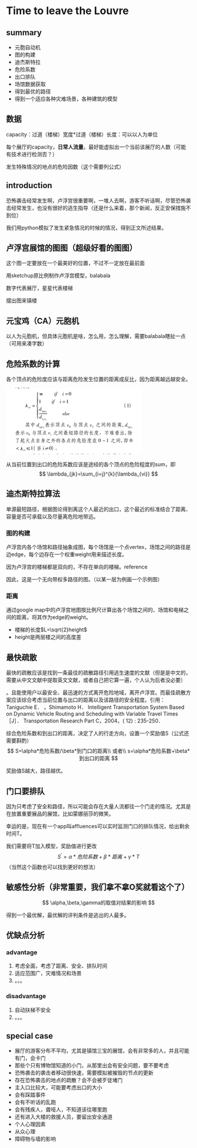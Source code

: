 # Time to leave the Louvre

## summary

* 元胞自动机
* 图的构建
* 迪杰斯特拉
* 危险系数
* 出口排队
* 场馆数据获取
* 得到最优的路径
* 得到一个适应各种灾难场景，各种建筑的模型

## 数据

capacity：过道（楼梯）宽度*过道（楼梯）长度：可以以人为单位

每个展厅的capacity，**日常人流量**，最好能虚拟出一个当前该展厅的人数（可能有技术进行检测否？）

发生特殊情况的地点的危险因数（这个需要列公式）



## introduction

恐怖袭击经常发生啊，卢浮宫很重要啊，一堆人去啊，游客不听话啊，尽管恐怖袭击经常发生，也没有很好的逃生指导（还是什么来着，那个新闻，反正安保措施不到位）

我们用python模拟了发生紧急情况的时候的情况，得到正文所述结果。

## 卢浮宫展馆的图图（超级好看的图图）

这个图一定要放在一个最美好的位置，不过不一定放在最前面

用sketchup原比例制作卢浮宫模型，balabala

数字代表展厅，星星代表楼梯

摆出图来镇楼





## 元宝鸡（CA）元胞机

以人为元胞机，但具体元胞机是啥，怎么用，怎么理解，需要balabala瞎扯一点（可用来凑字数）

## 危险系数的计算

各个顶点的危险度应该与距离危险发生位置的距离成反比，因为距离越远越安全。

![1548404608674](danger.png)

从当前位置到出口的危险系数应该是途经的各个顶点的危险程度的sum，即
$$
\lambda_{jk}=\sum_{i=j}^{k}{\lambda_{vi}}
$$




## 迪杰斯特拉算法

单源最短路径，根据图论得到离这个人最近的出口，这个最近的标准结合了距离、容量是否可承载以及尽量离危险地带远。

### 图的构建

卢浮宫内各个场馆和路径抽象成图，每个场馆是一个点vertex，场馆之间的路径是边edge，每个边存在一个权重weight用来描述长度。

因为卢浮宫的楼梯都是双向的，不存在单向的楼梯。reference

因此，这是一个无向带权多路径的图。（以某一层为例画一个示例图）

### 距离

通过google map中的卢浮宫地图按比例尺计算出各个场馆之间的、场馆和电梯之间的距离，将其作为edge的weight。

- 楼梯的长度$L=\sqrt{2}height$
- height是两层楼之间的高度差



## 最快疏散

最快的疏散应该是找到一条最佳的疏散路径引用逃生速度的文献（但是是中文的，需要从中文文献中提取英文文献，或者自己把它算一遍，个人认为后者没必要）

。且能使用户以最安全、最迅速的方式离开危险地域，离开卢浮宫。而最佳疏散方案应该综合考虑当前位置与出口的距离以及该路径的安全程度。引用：Taniguchie E． ，Shimamoto H． Intelligent Transportation System Based on Dynamic Vehicle Routing and Scheduling with Variable Travel Times［J］． Transportation Research Part C，2004，( 12) :
235-250．

综合危险系数和到出口的距离，决定了人的行走方向，设置一个奖励值S（公式还需要斟酌）
$$
S=\alpha*危险系数/\beta*到门口的距离\\
或者\\
s=\alpha*危险系数+\beta*到出口的距离
$$

奖励值S越大，路径越优。

## 门口要排队

因为只考虑了安全和路径，所以可能会存在大量人流都往一个门走的情况。尤其是在放置重要展品的展馆，比如蒙娜丽莎的微笑。

幸运的是，现在有一个app叫affluences可以实时监测门口的排队情况，给出剩余时间T。

我们需要将T加入模型，奖励值进行更改
$$
S^{'}=\alpha*危险系数+\beta*距离+\gamma*T
$$
（当然这个函数也可以找到更好的想法）

## 敏感性分析（非常重要，我们拿不拿O奖就看这个了）

$$
\alpha,\beta,\gamma的取值对结果的影响
$$

得到一个最优解，最优解的评判条件是逃出的人最多。

## 优缺点分析

### advantage

1. 考虑全面，考虑了距离、安全、排队时间
2. 适应范围广，灾难情况和场景
3. 。。。

### disadvantage

1. 自动扶梯不安全
2. 。。。





## special case

* 展厅的游客分布不平均，尤其是镇馆三宝的展馆，会有非常多的人，并且可能有门，会卡门
* 那些个只有博物馆知道的小门，从那里出会有安全问题，要不要考虑
* 恐怖袭击的袭击者移动很快速，需要模拟被摧毁的节点的更新
* 存在恐怖袭击的地点的疏散？会不会被歹徒堵门
* 主入口比较大，可能要考虑出口的大小
* 会有踩踏事件
* 会有不听话的乱跑
* 会有残疾人，聋哑人，不知道该往哪里跑
* 还有进入大楼的救援人员，要留出安全通道
* 个人心理因素
* 从众心理
* 障碍物与墙的影响






